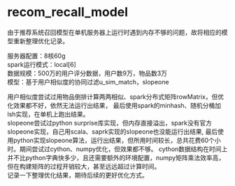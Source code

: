 # recom_recall_model
由于推荐系统召回模型在单机服务器上运行时遇到内存不够的问题，故将相应的模型重新整理优化记录。<br>

服务器配置：8核60g<br>
spark运行模式：local[6]<br>
数据规模：500万的用户评分数据，用户数9万，物品数3万<br>
模型：基于用户相似度的协同过滤u_sim_match，slopeone<br>

用户相似度尝试过用物品倒排计算两两相似、spark分布式矩阵rowMatrix，但优化效果都不好，依然无法运行出结果，
最后使用spark的minhash、随机分桶加lsh实现，在单机上跑出结果。<br>
slopeone尝试过python surprise库实现，但内存直接溢出，spark没有官方slopeone实现，自己用scala、saprk实现的slopeone也没能运行出结果,
最后使用python实现slopeone算法，运行出结果，但所用时间较长，总共花费60个小时。期间尝试过cython、numpy优化，但效果都不够。
cython数据结构在时间上并不比python字典快多少，且还需要额外的环境配置，numpy矩阵乘法效率高，但在构建矩阵的过程开销较大，甚至远远超过计算时间。<br>
记录一下整理优化结果，期待后续的更好优化方式。
